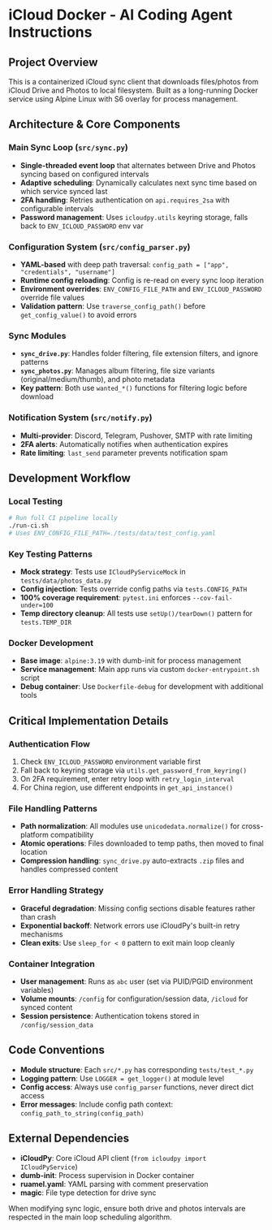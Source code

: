 # iCloud Docker - AI Coding Agent Instructions

## Project Overview
This is a containerized iCloud sync client that downloads files/photos from iCloud Drive and Photos to local filesystem. Built as a long-running Docker service using Alpine Linux with S6 overlay for process management.

## Architecture & Core Components

### Main Sync Loop (`src/sync.py`)
- **Single-threaded event loop** that alternates between Drive and Photos syncing based on configured intervals
- **Adaptive scheduling**: Dynamically calculates next sync time based on which service synced last
- **2FA handling**: Retries authentication on `api.requires_2sa` with configurable intervals
- **Password management**: Uses `icloudpy.utils` keyring storage, falls back to `ENV_ICLOUD_PASSWORD` env var

### Configuration System (`src/config_parser.py`)
- **YAML-based** with deep path traversal: `config_path = ["app", "credentials", "username"]`
- **Runtime config reloading**: Config is re-read on every sync loop iteration
- **Environment overrides**: `ENV_CONFIG_FILE_PATH` and `ENV_ICLOUD_PASSWORD` override file values
- **Validation pattern**: Use `traverse_config_path()` before `get_config_value()` to avoid errors

### Sync Modules
- **`sync_drive.py`**: Handles folder filtering, file extension filters, and ignore patterns
- **`sync_photos.py`**: Manages album filtering, file size variants (original/medium/thumb), and photo metadata
- **Key pattern**: Both use `wanted_*()` functions for filtering logic before download

### Notification System (`src/notify.py`)
- **Multi-provider**: Discord, Telegram, Pushover, SMTP with rate limiting
- **2FA alerts**: Automatically notifies when authentication expires
- **Rate limiting**: `last_send` parameter prevents notification spam

## Development Workflow

### Local Testing
```bash
# Run full CI pipeline locally
./run-ci.sh
# Uses ENV_CONFIG_FILE_PATH=./tests/data/test_config.yaml
```

### Key Testing Patterns
- **Mock strategy**: Tests use `ICloudPyServiceMock` in `tests/data/photos_data.py`
- **Config injection**: Tests override config paths via `tests.CONFIG_PATH`
- **100% coverage requirement**: `pytest.ini` enforces `--cov-fail-under=100`
- **Temp directory cleanup**: All tests use `setUp()/tearDown()` pattern for `tests.TEMP_DIR`

### Docker Development
- **Base image**: `alpine:3.19` with dumb-init for process management
- **Service management**: Main app runs via custom `docker-entrypoint.sh` script
- **Debug container**: Use `Dockerfile-debug` for development with additional tools

## Critical Implementation Details

### Authentication Flow
1. Check `ENV_ICLOUD_PASSWORD` environment variable first
2. Fall back to keyring storage via `utils.get_password_from_keyring()`
3. On 2FA requirement, enter retry loop with `retry_login_interval`
4. For China region, use different endpoints in `get_api_instance()`

### File Handling Patterns
- **Path normalization**: All modules use `unicodedata.normalize()` for cross-platform compatibility
- **Atomic operations**: Files downloaded to temp paths, then moved to final location
- **Compression handling**: `sync_drive.py` auto-extracts `.zip` files and handles compressed content

### Error Handling Strategy
- **Graceful degradation**: Missing config sections disable features rather than crash
- **Exponential backoff**: Network errors use iCloudPy's built-in retry mechanisms
- **Clean exits**: Use `sleep_for < 0` pattern to exit main loop cleanly

### Container Integration
- **User management**: Runs as `abc` user (set via PUID/PGID environment variables)
- **Volume mounts**: `/config` for configuration/session data, `/icloud` for synced content
- **Session persistence**: Authentication tokens stored in `/config/session_data`

## Code Conventions
- **Module structure**: Each `src/*.py` has corresponding `tests/test_*.py`
- **Logging pattern**: Use `LOGGER = get_logger()` at module level
- **Config access**: Always use `config_parser` functions, never direct dict access
- **Error messages**: Include config path context: `config_path_to_string(config_path)`

## External Dependencies
- **iCloudPy**: Core iCloud API client (`from icloudpy import ICloudPyService`)
- **dumb-init**: Process supervision in Docker container
- **ruamel.yaml**: YAML parsing with comment preservation
- **magic**: File type detection for drive sync

When modifying sync logic, ensure both drive and photos intervals are respected in the main loop scheduling algorithm.